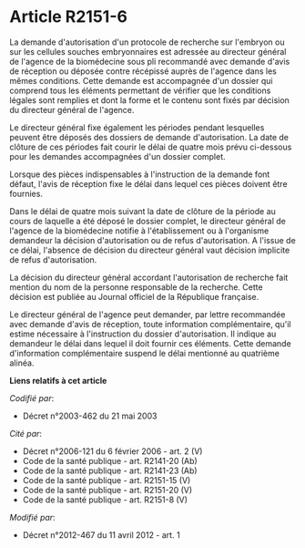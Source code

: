 # Article R2151-6

La demande d'autorisation d'un protocole de recherche sur l'embryon ou sur les cellules souches embryonnaires est adressée au
directeur général de l'agence de la biomédecine sous pli recommandé avec demande d'avis de réception ou déposée contre
récépissé auprès de l'agence dans les mêmes conditions. Cette demande est accompagnée d'un dossier qui comprend tous les
éléments permettant de vérifier que les conditions légales sont remplies et  dont la forme et le contenu sont fixés par
décision du directeur général de l'agence.

Le directeur général fixe également les périodes pendant lesquelles peuvent être déposés des dossiers de demande
d'autorisation. La date de clôture de ces périodes fait courir le délai de quatre mois prévu ci-dessous pour les demandes
accompagnées d'un dossier complet.

Lorsque des pièces indispensables à l'instruction de la demande font défaut, l'avis de réception fixe le délai dans lequel
ces pièces doivent être fournies.

Dans le délai de quatre mois suivant la date de clôture de la période au cours de laquelle a été déposé le dossier complet,
le directeur général de l'agence de la biomédecine notifie à l'établissement ou à l'organisme demandeur la décision
d'autorisation ou de refus d'autorisation. A l'issue de ce délai, l'absence de décision du directeur général vaut décision
implicite de refus d'autorisation.

La décision du directeur général accordant l'autorisation de recherche fait mention du nom de la personne responsable de la
recherche. Cette décision est publiée au Journal officiel de la République française.

Le directeur général de l'agence peut demander, par lettre recommandée avec demande d'avis de réception, toute information
complémentaire, qu'il estime nécessaire à l'instruction du dossier d'autorisation. Il indique au demandeur le délai dans
lequel il doit fournir ces éléments. Cette demande d'information complémentaire suspend le délai mentionné au quatrième
alinéa.

**Liens relatifs à cet article**

_Codifié par_:

  - Décret n°2003-462 du 21 mai 2003

_Cité par_:

  - Décret n°2006-121 du 6 février 2006 - art. 2 (V)
  - Code de la santé publique - art. R2141-20 (Ab)
  - Code de la santé publique - art. R2141-23 (Ab)
  - Code de la santé publique - art. R2151-15 (V)
  - Code de la santé publique - art. R2151-20 (V)
  - Code de la santé publique - art. R2151-8 (V)

_Modifié par_:

  - Décret n°2012-467 du 11 avril 2012 - art. 1
